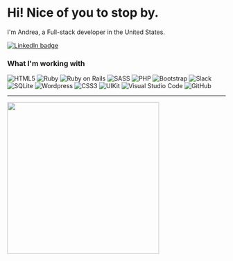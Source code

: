 # Hi! Nice of you to stop by.

I'm Andrea, a Full-stack developer in the United States.

<a href="https://linkedin.com/in/andrea-jasper" target="blank"><img align="center" src="https://img.shields.io/badge/LinkedIn-0077B5?style=for-the-badge&logo=linkedin&logoColor=white" alt="LinkedIn badge" /></a>

### What I'm working with
<img alt="HTML5" src="https://img.shields.io/badge/-HTML5-E34F26?style=flat-square&logo=html5&logoColor=white" /> <img alt="Ruby" src="https://img.shields.io/badge/-RUBY-CC342D?style=flat-square&logo=ruby&logoColor=white" />  <img alt="Ruby on Rails" src="https://img.shields.io/badge/-RUBY_ON_RAILS-CC0000?style=flat-square&logo=ruby-on-rails&logoColor=white" /> <img alt="SASS" src="https://img.shields.io/badge/-SASS-CC6699?style=flat-square&logo=sass&logoColor=white" /> <img alt="PHP" src="https://img.shields.io/badge/-PHP-777BB4?style=flat-square&logo=php&logoColor=white" /> <img alt="Bootstrap" src="https://img.shields.io/badge/-BOOTSTRAP-7952B3?style=flat-square&logo=bootstrap&logoColor=white" /> <img alt="Slack" src="https://img.shields.io/badge/-SLACK-4A154B?style=flat-square&logo=slack&logoColor=white" /> <img alt="SQLite" src="https://img.shields.io/badge/-SQLITE-003B57?style=flat-square&logo=sqlite&logoColor=white" /> <img alt="Wordpress" src="https://img.shields.io/badge/-WORDPRESS-21759B?style=flat-square&logo=wordpress&logoColor=white" /> <img alt="CSS3" src="https://img.shields.io/badge/-CSS3-1572B6?style=flat-square&logo=css3&logoColor=white" /> <img alt="UIKit" src="https://img.shields.io/badge/-UIKIT-2396F3?style=flat-square&logo=uikit&logoColor=white" />
<img alt="Visual Studio Code" src="https://img.shields.io/badge/-VISUAL_STUDIO_CODE-2396F3?style=flat-square&logo=visual-studio-code&logoColor=white" /> <img alt="GitHub" src="https://img.shields.io/badge/-GITHUB-181717?style=flat-square&logo=github&logoColor=white" />

---

<p align=left>
  <a href="https://github.com/andreajasper/github-readme-stats" title="Go to Source">
    <img width="350" align="center" src="https://github-readme-stats.vercel.app/api?username=andreajasper&show_icons=true&theme=vision-friendly-dark">
  </a>
</p>

